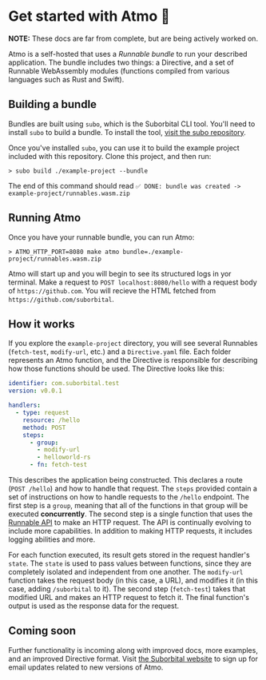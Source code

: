 # Get started with Atmo 🚀

**NOTE:** These docs are far from complete, but are being actively worked on.

Atmo is a self-hosted that uses a _Runnable bundle_ to run your described application. The bundle includes two things: a Directive, and a set of Runnable WebAssembly modules (functions compiled from various languages such as Rust and Swift).

## Building a bundle
Bundles are built using `subo`, which is the Suborbital CLI tool. You'll need to install `subo` to build a bundle. To install the tool, [visit the subo repository](https://github.com/suborbital/subo).

Once you've installed `subo`, you can use it to build the example project included with this repository. Clone this project, and then run:
```
> subo build ./example-project --bundle
```
The end of this command should read `✅ DONE: bundle was created -> example-project/runnables.wasm.zip`

## Running Atmo
Once you have your runnable bundle, you can run Atmo:
```
> ATMO_HTTP_PORT=8080 make atmo bundle=./example-project/runnables.wasm.zip
```
Atmo will start up and you will begin to see its structured logs in yor terminal. Make a request to `POST localhost:8080/hello` with a request body of `https://github.com`. You will recieve the HTML fetched from `https://github.com/suborbital`.

## How it works
If you explore the `example-project` directory, you will see several Runnables (`fetch-test`, `modify-url`, etc.) and a `Directive.yaml` file. Each folder represents an Atmo function, and the Directive is responsible for describing how those functions should be used. The Directive looks like this:
```yaml
identifier: com.suborbital.test
version: v0.0.1

handlers:
  - type: request
    resource: /hello
    method: POST
    steps:
      - group:
        - modify-url
        - helloworld-rs
      - fn: fetch-test
```
This describes the application being constructed. This declares a route (`POST /hello`) and how to handle that request. The `steps` provided contain a set of instructions on how to handle requests to the `/hello` endpoint. The first step is a `group`, meaning that all of the functions in that group will be executed **concurrently**. The second step is a single function that uses the [Runnable API](https://github.com/suborbital/hive-wasm) to make an HTTP request. The API is continually evolving to include more capabilities. In addition to making HTTP requests, it includes logging abilities and more.

For each function executed, its result gets stored in the request handler's `state`. The `state` is used to pass values between functions, since they are completely isolated and independent from one another. The `modify-url` function takes the request body (in this case, a URL), and modifies it (in this case, adding `/suborbital` to it). The second step (`fetch-test`) takes that modified URL and makes an HTTP request to fetch it. The final function's output is used as the response data for the request.

## Coming soon
Further functionality is incoming along with improved docs, more examples, and an improved Directive format. Visit [the Suborbital website](https://suborbital.dev) to sign up for email updates related to new versions of Atmo.